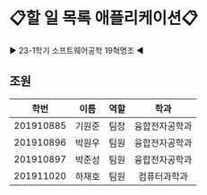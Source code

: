 # 📋할 일 목록 애플리케이션📋
▶ 23-1학기 소프트웨어공학 19혁명조 ◀

## 조원

학번 | 이름 | 역할 | 학과
:--:|:--:|:--:|:--:
201910885 | 기원준 | 팀장 | 융합전자공학과
201910896 | 박원우 | 팀원 | 융합전자공학과
201910897 | 박준성 | 팀원 | 융합전자공학과
201911020 | 하재호 | 팀원 | 컴퓨터과학과